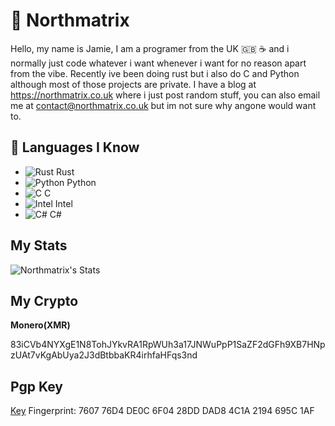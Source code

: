 # 🗻 Northmatrix

Hello, my name is Jamie, I am a programer from the UK 🇬🇧 ☕️ and i normally just code whatever i want whenever i want for no reason apart from the vibe.
Recently ive been doing rust but i also do C and Python although most of those projects are private.
I have a blog at https://northmatrix.co.uk where i just post random stuff, you can also email me at contact@northmatrix.co.uk but im not sure why angone would want to.

## 🧠 Languages I Know

- ![Rust](https://cdn.jsdelivr.net/gh/devicons/devicon/icons/rust/rust-original.svg) Rust
- ![Python](https://cdn.jsdelivr.net/gh/devicons/devicon/icons/python/python-original.svg) Python
- ![C](https://cdn.jsdelivr.net/gh/devicons/devicon/icons/c/c-original.svg) C
- ![Intel](https://cdn.jsdelivr.net/gh/simple-icons/simple-icons@develop/icons/intel.svg) Intel
- ![C#](https://cdn.jsdelivr.net/gh/devicons/devicon/icons/csharp/csharp-original.svg) C#

## My Stats
![Northmatrix's Stats](https://github-readme-stats.vercel.app/api?username=northmatrix&show_icons=true&theme=onedark)

## My Crypto
**Monero(XMR)**

83iCVb4NYXgE1N8TohJYkvRA1RpWUh3a17JNWuPpP1SaZF2dGFh9XB7HNpzUAt7vKgAbUya2J3dBtbbaKR4irhfaHFqs3nd

## Pgp Key
[Key](https://raw.githubusercontent.com/northmatrix/NorthMatrix/refs/heads/main/public-key.asc) Fingerprint: 7607 76D4 DE0C 6F04 28DD DAD8 4C1A 2194 695C 1AF
